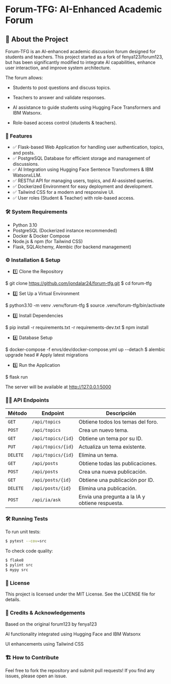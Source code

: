 #  Forum-TFG: AI-Enhanced Academic Forum







## 📌 About the Project

Forum-TFG is an AI-enhanced academic discussion forum designed for students and teachers. This project started as a fork of fenya123/forum123, but has been significantly modified to integrate AI capabilities, enhance user interaction, and improve system architecture.

The forum allows:

* Students to post questions and discuss topics.

* Teachers to answer and validate responses.

* AI assistance to guide students using Hugging Face Transformers and IBM Watsonx.

* Role-based access control (students & teachers).

### 🚀 Features

* ✅ Flask-based Web Application for handling user authentication, topics, and posts.
* ✅ PostgreSQL Database for efficient storage and management of discussions.
* ✅ AI Integration using Hugging Face Sentence Transformers & IBM WatsonxLLM.
* ✅ RESTful API for managing users, topics, and AI-assisted queries.
* ✅ Dockerized Environment for easy deployment and development.
* ✅ Tailwind CSS for a modern and responsive UI.
* ✅ User roles (Student & Teacher) with role-based access.

### 🛠️ System Requirements

* Python 3.10
* PostgreSQL (Dockerized instance recommended)
* Docker & Docker Compose
* Node.js & npm (for Tailwind CSS)
* Flask, SQLAlchemy, Alembic (for backend management)

### ⚙️ Installation & Setup

- 1️⃣ Clone the Repository

$ git clone https://github.com/jondalar24/forum-tfg.git
$ cd forum-tfg

- 2️⃣ Set Up a Virtual Environment

$ python3.10 -m venv .venv/forum-tfg
$ source .venv/forum-tfg/bin/activate

- 3️⃣ Install Dependencies

$ pip install -r requirements.txt -r requirements-dev.txt
$ npm install

- 4️⃣ Database Setup

$ docker-compose -f envs/dev/docker-compose.yml up --detach
$ alembic upgrade head  # Apply latest migrations

- 5️⃣ Run the Application

$ flask run

The server will be available at http://127.0.0.1:5000

### 🧑‍💻 API Endpoints

| Método  | Endpoint            | Descripción                           |
|---------|---------------------|---------------------------------------|
| `GET`   | `/api/topics`       | Obtiene todos los temas del foro.    |
| `POST`  | `/api/topics`       | Crea un nuevo tema.                  |
| `GET`   | `/api/topics/{id}`  | Obtiene un tema por su ID.           |
| `PUT`   | `/api/topics/{id}`  | Actualiza un tema existente.         |
| `DELETE`| `/api/topics/{id}`  | Elimina un tema.                     |
| `GET`   | `/api/posts`        | Obtiene todas las publicaciones.     |
| `POST`  | `/api/posts`        | Crea una nueva publicación.          |
| `GET`   | `/api/posts/{id}`   | Obtiene una publicación por ID.      |
| `DELETE`| `/api/posts/{id}`   | Elimina una publicación.             |
| `POST`  | `/api/ia/ask`       | Envia una pregunta a la IA y obtiene respuesta. |


### 🛠 Running Tests

To run unit tests:
```bash
$ pytest --cov=src
```
To check code quality:
```bash
$ flake8
$ pylint src
$ mypy src
```

### 📜 License

This project is licensed under the MIT License. See the LICENSE file for details.

### 🙌 Credits & Acknowledgements

Based on the original forum123 by fenya123

AI functionality integrated using Hugging Face and IBM Watsonx

UI enhancements using Tailwind CSS

### 🏗️ How to Contribute

Feel free to fork the repository and submit pull requests! If you find any issues, please open an issue.


